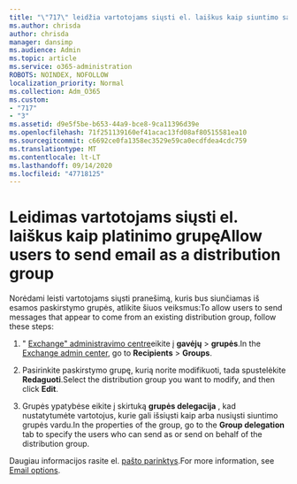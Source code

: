 ```yaml
---
title: "\"717\" leidžia vartotojams siųsti el. laiškus kaip siuntimo sąrašą"
ms.author: chrisda
author: chrisda
manager: dansimp
ms.audience: Admin
ms.topic: article
ms.service: o365-administration
ROBOTS: NOINDEX, NOFOLLOW
localization_priority: Normal
ms.collection: Adm_O365
ms.custom:
- "717"
- "3"
ms.assetid: d9e5f5be-b653-44a9-bce8-9ca11396d39e
ms.openlocfilehash: 71f251139160ef41acac13fd08af80515581ea10
ms.sourcegitcommit: c6692ce0fa1358ec3529e59ca0ecdfdea4cdc759
ms.translationtype: MT
ms.contentlocale: lt-LT
ms.lasthandoff: 09/14/2020
ms.locfileid: "47718125"
---
```

# <a name="allow-users-to-send-email-as-a-distribution-group"></a><span data-ttu-id="104e2-102">Leidimas vartotojams siųsti el. laiškus kaip platinimo grupę</span><span class="sxs-lookup"><span data-stu-id="104e2-102">Allow users to send email as a distribution group</span></span>

<span data-ttu-id="104e2-103">Norėdami leisti vartotojams siųsti pranešimą, kuris bus siunčiamas iš esamos paskirstymo grupės, atlikite šiuos veiksmus:</span><span class="sxs-lookup"><span data-stu-id="104e2-103">To allow users to send messages that appear to come from an existing distribution group, follow these steps:</span></span>

1. <span data-ttu-id="104e2-104">" [Exchange" administravimo centre](https://outlook.office365.com/ecp/)eikite į **gavėjų** \> **grupės**.</span><span class="sxs-lookup"><span data-stu-id="104e2-104">In the [Exchange admin center](https://outlook.office365.com/ecp/), go to **Recipients** \> **Groups**.</span></span>

2. <span data-ttu-id="104e2-105">Pasirinkite paskirstymo grupę, kurią norite modifikuoti, tada spustelėkite **Redaguoti**.</span><span class="sxs-lookup"><span data-stu-id="104e2-105">Select the distribution group you want to modify, and then click **Edit**.</span></span>

3. <span data-ttu-id="104e2-106">Grupės ypatybėse eikite į skirtuką **grupės delegacija** , kad nustatytumėte vartotojus, kurie gali išsiųsti kaip arba nusiųsti siuntimo grupės vardu.</span><span class="sxs-lookup"><span data-stu-id="104e2-106">In the properties of the group, go to the **Group delegation** tab to specify the users who can send as or send on behalf of the distribution group.</span></span>

<span data-ttu-id="104e2-107">Daugiau informacijos rasite el. [pašto parinktys](https://technet.microsoft.com/library/bb124513.aspx#groupdelegation).</span><span class="sxs-lookup"><span data-stu-id="104e2-107">For more information, see [Email options](https://technet.microsoft.com/library/bb124513.aspx#groupdelegation).</span></span>
